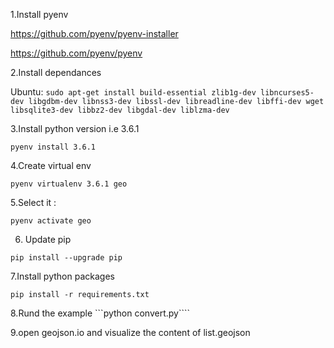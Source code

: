 1.Install pyenv 

   https://github.com/pyenv/pyenv-installer
   
   https://github.com/pyenv/pyenv
   
2.Install dependances

   Ubuntu:
       ```sudo apt-get install build-essential zlib1g-dev libncurses5-dev libgdbm-dev libnss3-dev libssl-dev libreadline-dev libffi-dev wget libsqlite3-dev libbz2-dev libgdal-dev liblzma-dev```

3.Install python version i.e 3.6.1
  
  ```pyenv install 3.6.1```
  
4.Create virtual env
   
   ```pyenv virtualenv 3.6.1 geo```
   
5.Select it :
  
  ```pyenv activate geo```
  
6. Update pip
  
  ```pip install --upgrade pip```
  
7.Install python packages

```pip install -r requirements.txt```
  
8.Rund the example
  ```python convert.py````

9.open geojson.io and visualize the content of list.geojson

